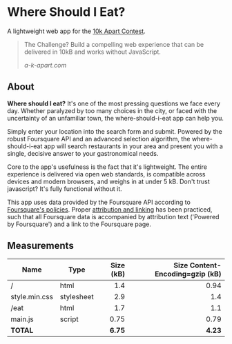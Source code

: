 # Where Should I Eat?

A lightweight web app for the [10k Apart Contest](https://a-k-apart.com/).

> The Challenge? Build a compelling web experience that can be delivered in 10kB and works without JavaScript.
>
> _a-k-apart.com_


## About

**Where should I eat?** It's one of the most pressing questions we face every day. Whether paralyzed by too many choices in the city, or faced with the uncertainty of an unfamiliar town, the where-should-i-eat app can help you.

Simply enter your location into the search form and submit. Powered by the robust Foursquare API and an advanced selection algorithm, the where-should-i-eat app will search restaurants in your area and present you with a single, decisive answer to your gastronomical needs.

Core to the app's usefulness is the fact that it's lightweight. The entire experience is delivered via open web standards, is compatible across devices and modern browsers, and weighs in at under 5 kB. Don't trust javascript? It's fully functional without it.

This app uses data provided by the Foursquare API according to [Foursquare's policies](https://developer.foursquare.com/overview/community). Proper [attribution and linking](https://developer.foursquare.com/overview/attribution.html) has been practiced, such that all Foursquare data is accompanied by attribution text ('Powered by Foursquare') and a link to the Foursquare page.

## Measurements

| Name                | Type      | Size (kB) | Size Content-Encoding=gzip (kB) |
|---------------------|-----------|----------:|--------------------------------:|
| /                   | html      | 1.4       | 0.94                            |
| style.min.css       | stylesheet| 2.9       | 1.4                             |
| /eat                | html      | 1.7       | 1.1                             |
| main.js             | script    | 0.75      | 0.79                            |
|**TOTAL**            |           | **6.75**  | **4.23**                        |
